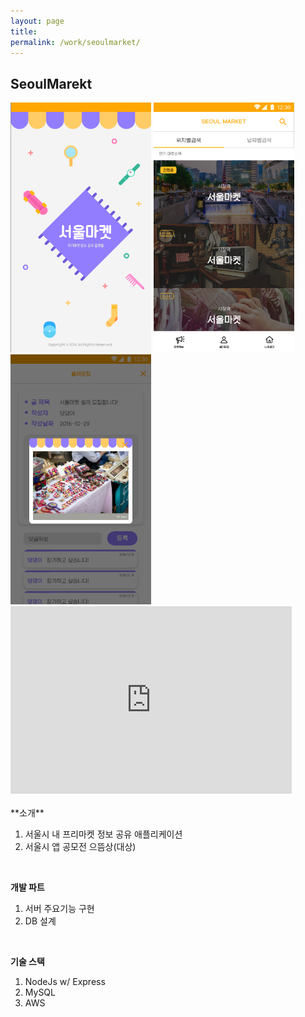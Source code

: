 ```yaml
---
layout: page
title:
permalink: /work/seoulmarket/
---
```



## SeoulMarekt

<img src ="/images/seoul1.png" height="400">
<img src ="/images/seoul2.png" height="400">
<img src ="/images/seoul3.png" height="400">


<div class="video-container"><iframe width="450" height="300" src="https://www.youtube.com/embed/IkPQ6ALKQIc" frameborder="0" allowfullscreen></iframe></div>



<br>
**소개**

1. 서울시 내 프리마켓 정보 공유 애플리케이션
2. 서울시 앱 공모전 으뜸상(대상)

<br>

**개발 파트**

1. 서버 주요기능 구현
2. DB 설계

<br>

**기술 스택**

1. NodeJs w/ Express
2. MySQL
3. AWS



<div class='divider'> </div>

